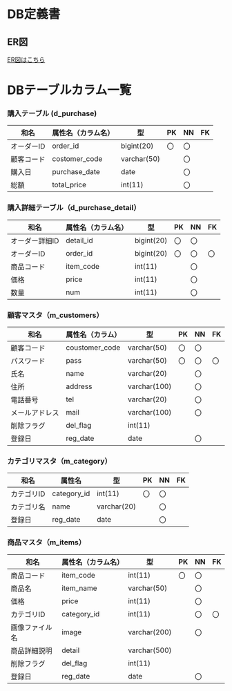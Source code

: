 # DB定義書
## ER図
[ER図はこちら](https://github.com/Aso2001219/2021sys-design/blob/main/er.md"ER図はこちら")

# DBテーブルカラム一覧

### 購入テーブル (d_purchase)
|和名|属性名（カラム名）|型|PK|NN|FK|
|---|------|--|--|--|--|
|オーダーID|order_id|bigint(20)|〇|〇||
|顧客コード|costomer_code|varchar(50)||〇||
|購入日|purchase_date|date||〇||
|総額|total_price|int(11)||〇||

### 購入詳細テーブル（d_purchase_detail）
|和名|属性名（カラム名）|型|PK|NN|FK|
|---|------|--|--|--|--|
|オーダー詳細ID|detail_id|bigint(20)|〇|〇||
|オーダーID|order_id|bigint(20)|〇|〇|〇|
|商品コード|item_code|int(11)||〇||
|価格|price|int(11)||〇||
|数量|num|int(11)||〇||

### 顧客マスタ（m_customers）
|和名|属性名（カラム）|型|PK|NN|FK|
|---|------|--|--|--|--|
|顧客コード|coustomer_code|varchar(50)|〇|〇||
|パスワード|pass|varchar(50)|〇|〇|〇|
|氏名|name|varchar(20)||〇||
|住所|address|varchar(100)||〇||
|電話番号|tel|varchar(20)||〇||
|メールアドレス|mail|varchar(100)||〇||
|削除フラグ|del_flag|int(11)||||
|登録日|reg_date|date||〇||

### カテゴリマスタ（m_category）
|和名|属性名|型|PK|NN|FK|
|---|------|--|--|--|--|
|カテゴリID|category_id|int(11)|〇|〇||
|カテゴリ名|name|varchar(20)||〇||
|登録日|reg_date|date||〇||

### 商品マスタ（m_items）
|和名|属性名（カラム名）|型|PK|NN|FK|
|---|------|--|--|--|--|
|商品コード|item_code|int(11)|〇|〇||
|商品名|item_name|varchar(50)||〇||
|価格|price|int(11)||〇||
|カテゴリID|category_id|int(11)||〇|〇|
|画像ファイル名|image|varchar(200)||〇||
|商品詳細説明|detail|varchar(500)||||
|削除フラグ|del_flag|int(11)||||
|登録日|reg_date|date||〇||





